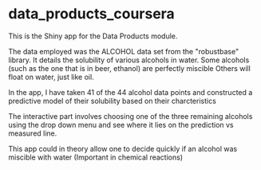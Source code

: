 # data_products_coursera

This is the Shiny app for the Data Products module.

The data employed was the ALCOHOL data set from the "robustbase" library.
It details the solubility of various alcohols in water. Some alcohols (such as the one that is in beer, ethanol) are perfectly miscible
Others will float on water, just like oil.

In the app, I have taken 41 of the 44 alcohol data points and constructed a predictive model of their solubility based on their charcteristics

The interactive part involves choosing one of the three remaining alcohols using the drop down menu and see where it lies on the prediction vs measured line.

This app could in theory allow one to decide quickly if an alcohol was miscible with water (Important in chemical reactions)
